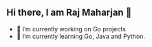 ## Hi there, I am Raj Maharjan 👋

- 🔭 I’m currently working on Go projects
- 🌱 I’m currently learning Go, Java and Python.
